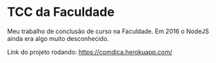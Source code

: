 # TCC da Faculdade

Meu trabalho de conclusão de curso na Faculdade. Em 2016 o NodeJS ainda era algo muito desconhecido.

Link do projeto rodando: https://comdica.herokuapp.com/
